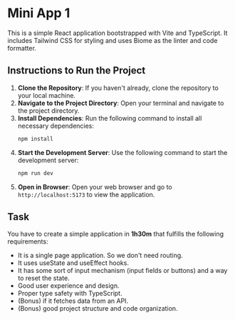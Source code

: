# Mini App 1

This is a simple React application bootstrapped with Vite and TypeScript. It includes Tailwind CSS for styling and uses Biome as the linter and code formatter.

## Instructions to Run the Project

1. **Clone the Repository**: If you haven't already, clone the repository to your local machine.
2. **Navigate to the Project Directory**: Open your terminal and navigate to the project directory.
3. **Install Dependencies**: Run the following command to install all necessary dependencies: 
   ```bash
   npm install
   ```
4. **Start the Development Server**: Use the following command to start the development server:
   ```bash
   npm run dev
   ```
5. **Open in Browser**: Open your web browser and go to `http://localhost:5173` to view the application.


## Task

You have to create a simple application in **1h30m** that fulfills the following requirements:
- It is a single page application. So we don't need routing.
- It uses useState and useEffect hooks.
- It has some sort of input mechanism (input fields or buttons) and a way to reset the state.
- Good user experience and design.
- Proper type safety with TypeScript.
- (Bonus) if it fetches data from an API.
- (Bonus) good project structure and code organization.
